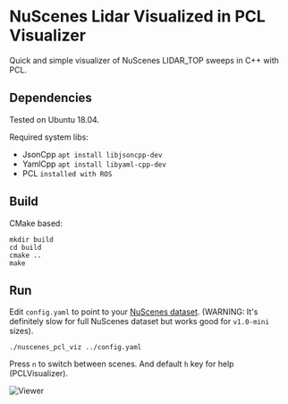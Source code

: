 # NuScenes Lidar Visualized in PCL Visualizer

Quick and simple visualizer of NuScenes LIDAR_TOP sweeps in C++ with PCL. 

## Dependencies
Tested on Ubuntu 18.04.

Required system libs:
- JsonCpp  `apt install libjsoncpp-dev`
- YamlCpp  `apt install libyaml-cpp-dev`
- PCL      `installed with ROS`

## Build
CMake based:
```
mkdir build
cd build
cmake ..
make
```

## Run
Edit `config.yaml` to point to your [NuScenes dataset](https://www.nuscenes.org/). (WARNING: It's definitely slow for full NuScenes dataset but works good for `v1.0-mini` sizes).
```
./nuscenes_pcl_viz ../config.yaml
```
Press `n` to switch between scenes. And default `h` key for help (PCLVisualizer).

![Viewer](./images/nuscenes_pcl_viz.gif)
